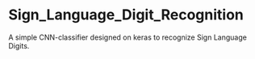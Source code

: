 # Sign_Language_Digit_Recognition
A simple CNN-classifier designed on keras to recognize Sign Language Digits. 

